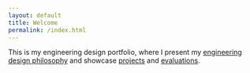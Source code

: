 ```yaml
---
layout: default
title: Welcome
permalink: /index.html
---
```


This is my engineering design portfolio, 
where I present my [engineering design philosophy](principles.html)
and showcase [projects](/projects/) and [evaluations](/evaluations/).